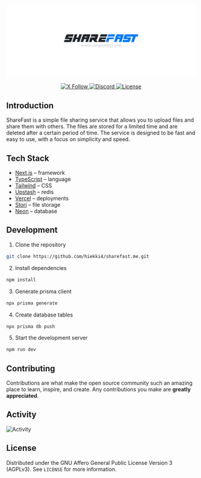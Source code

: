 <p align="center">
  <a href="https://github.com/hiekki4/sharefast">
   <img src="/public/background.png" alt="Logo">
  </a>
</p>

<p align="center">
  <a href="https://go.shfst.me/x">
    <img alt="X Follow" src="https://img.shields.io/twitter/follow/sharefilesfast">
  </a>
  
  <a href="https://go.shfst.me/community">
    <img alt="Discord" src="https://img.shields.io/discord/756656735464325210">
  </a>
  
  <a href="https://go.shfst.me/license">
    <img src="https://img.shields.io/github/license/hiekki4/sharefast.me?label=license&logo=github&color=f80&logoColor=fff" alt="License" />
  </a>
</p>

## Introduction

ShareFast is a simple file sharing service that allows you to upload files and share them with others. The files are stored for a limited time and are deleted after a certain period of time. The service is designed to be fast and easy to use, with a focus on simplicity and speed.

## Tech Stack

- [Next.js](https://nextjs.org/) – framework
- [TypeScript](https://www.typescriptlang.org/) – language
- [Tailwind](https://tailwindcss.com/) – CSS
- [Upstash](https://upstash.com/) – redis
- [Vercel](https://vercel.com/) – deployments
- [Storj](https://storj.io/) – file storage
- [Neon](https://neon.tech/) – database

## Development

1. Clone the repository

```bash
git clone https://github.com/hiekki4/sharefast.me.git
```

2. Install dependencies

```bash
npm install
```

3. Generate prisma client

```bash
npx prisma generate
```

4. Create database tables

```bash
npx prisma db push
```

5. Start the development server

```bash
npm run dev
```

## Contributing

Contributions are what make the open source community such an amazing place to learn, inspire, and create. Any contributions you make are **greatly appreciated**.

## Activity

![Activity](https://repobeats.axiom.co/api/embed/446ff580911c57b49e2049c8722604ca2ecf07dd.svg "Repobeats analytics image")

## License

Distributed under the GNU Affero General Public License Version 3 (AGPLv3). See `LICENSE` for more information.
